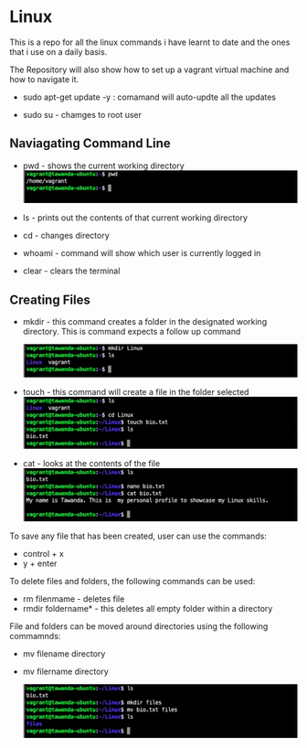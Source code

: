 # Linux

This is a repo for all the linux commands i have learnt to date and the ones that i use on a daily basis.

The Repository will also show how to set up a vagrant virtual machine and how to navigate it.

- sudo apt-get update -y : comamand will auto-updte all the updates 

- sudo su - chamges to root user

## Naviagating Command Line

- pwd - shows the current working directory
    ![present working directory](/images/pwd.png)

- ls - prints out the contents of that current working directory

- cd - changes directory

- whoami - command will show which user is currently logged in

- clear - clears the terminal


##  Creating Files

- mkdir - this command creates a folder in the designated working directory. This is command expects a follow up command

    ![present working directory](/images/mkdir.png)

- touch - this command will create a file in the folder selected
    ![present working directory](/images/touch.png)

- cat - looks at the contents of the file 
![present working directory](/images/cat.png)

To save any file that has been created, user can use the commands:
 - control + x
 - y + enter

To delete files and folders, the following commands can be used:

- rm filenmame -  deletes file
- rmdir foldername* - this deletes all empty folder within a directory

File and folders can be moved around directories using the following commamnds:

- mv filename directory
- mv filername directory

    ![present working directory](/images/mv.png)



